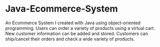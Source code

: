 # Java-Ecommerce-System
An Ecommerce System I created with Java using object-oriented programming. Users can order a variety of products using a virtual cart. New customer information can be added and stored. 
Customers can ship/cancel their orders and check a wide variety of products.
